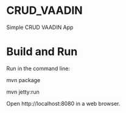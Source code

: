 # CRUD_VAADIN
Simple CRUD VAADIN App

# Build and Run
Run in the command line:

mvn package

mvn jetty:run

Open http://localhost:8080 in a web browser.
